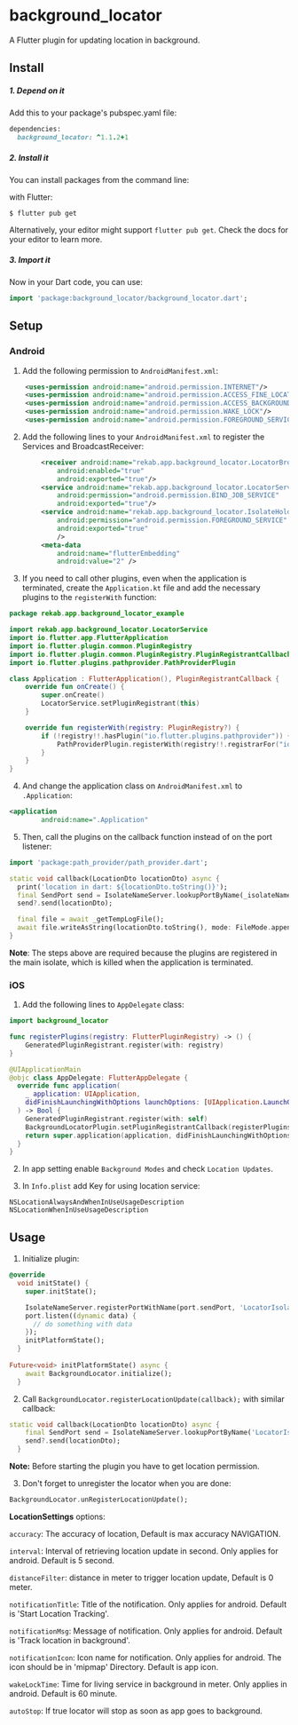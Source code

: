 # background_locator

A Flutter plugin for updating location in background.

## Install
##### 1. Depend on it
Add this to your package's pubspec.yaml file:
```ruby
dependencies:
  background_locator: ^1.1.2+1
  ```

##### 2. Install it
You can install packages from the command line:

with Flutter:
```
$ flutter pub get
```

Alternatively, your editor might support `flutter pub get`. Check the docs for your editor to learn more.

##### 3. Import it
Now in your Dart code, you can use:
```dart
import 'package:background_locator/background_locator.dart';
```

## Setup

### Android

1) Add the following permission to `AndroidManifest.xml`:
```xml
    <uses-permission android:name="android.permission.INTERNET"/>
    <uses-permission android:name="android.permission.ACCESS_FINE_LOCATION"/>
    <uses-permission android:name="android.permission.ACCESS_BACKGROUND_LOCATION" />
    <uses-permission android:name="android.permission.WAKE_LOCK"/>
    <uses-permission android:name="android.permission.FOREGROUND_SERVICE"/>
```


2) Add the following lines to your `AndroidManifest.xml` to register the Services and BroadcastReceiver:
```xml
        <receiver android:name="rekab.app.background_locator.LocatorBroadcastReceiver"
            android:enabled="true"
            android:exported="true"/>
        <service android:name="rekab.app.background_locator.LocatorService"
            android:permission="android.permission.BIND_JOB_SERVICE"
            android:exported="true"/>
        <service android:name="rekab.app.background_locator.IsolateHolderService"
            android:permission="android.permission.FOREGROUND_SERVICE"
            android:exported="true"
            />
        <meta-data
            android:name="flutterEmbedding"
            android:value="2" />
```

3) If you need to call other plugins, even when the application is terminated, create the `Application.kt` file and add the necessary plugins to the `registerWith` function:
```kotlin
package rekab.app.background_locator_example

import rekab.app.background_locator.LocatorService
import io.flutter.app.FlutterApplication
import io.flutter.plugin.common.PluginRegistry
import io.flutter.plugin.common.PluginRegistry.PluginRegistrantCallback
import io.flutter.plugins.pathprovider.PathProviderPlugin

class Application : FlutterApplication(), PluginRegistrantCallback {
    override fun onCreate() {
        super.onCreate()
        LocatorService.setPluginRegistrant(this)
    }

    override fun registerWith(registry: PluginRegistry?) {
        if (!registry!!.hasPlugin("io.flutter.plugins.pathprovider")) {
            PathProviderPlugin.registerWith(registry!!.registrarFor("io.flutter.plugins.pathprovider"))
        }
    }
}
```

4) And change the application class on `AndroidManifest.xml` to `.Application`:
```xml
<application
        android:name=".Application"
```

5) Then, call the plugins on the callback function instead of on the port listener:
```dart
import 'package:path_provider/path_provider.dart';

static void callback(LocationDto locationDto) async {
  print('location in dart: ${locationDto.toString()}');
  final SendPort send = IsolateNameServer.lookupPortByName(_isolateName);
  send?.send(locationDto);

  final file = await _getTempLogFile();
  await file.writeAsString(locationDto.toString(), mode: FileMode.append);
}
```

**Note**: The steps above are required because the plugins are registered in the main isolate, which is killed when the application is terminated.

### iOS

1) Add the following lines to `AppDelegate` class:
```swift
import background_locator

func registerPlugins(registry: FlutterPluginRegistry) -> () {
    GeneratedPluginRegistrant.register(with: registry)
}

@UIApplicationMain
@objc class AppDelegate: FlutterAppDelegate {
  override func application(
    _ application: UIApplication,
    didFinishLaunchingWithOptions launchOptions: [UIApplication.LaunchOptionsKey: Any]?
  ) -> Bool {
    GeneratedPluginRegistrant.register(with: self)
    BackgroundLocatorPlugin.setPluginRegistrantCallback(registerPlugins)
    return super.application(application, didFinishLaunchingWithOptions: launchOptions)
  }
}

```

2) In app setting enable `Background Modes` and check `Location Updates`.

3) In `Info.plist` add Key for using location service:

```
NSLocationAlwaysAndWhenInUseUsageDescription
NSLocationWhenInUseUsageDescription
```

## Usage
1) Initialize plugin:
```dart
@override
  void initState() {
    super.initState();

    IsolateNameServer.registerPortWithName(port.sendPort, 'LocatorIsolate');
    port.listen((dynamic data) {
      // do something with data
    });
    initPlatformState();
  }
  
Future<void> initPlatformState() async {
    await BackgroundLocator.initialize();
  }
```

2) Call `BackgroundLocator.registerLocationUpdate(callback);` with similar callback:
```dart
static void callback(LocationDto locationDto) async {
    final SendPort send = IsolateNameServer.lookupPortByName('LocatorIsolate');
    send?.send(locationDto);
  }
```

**Note:** Before starting the plugin you have to get location permission.

3) Don't forget to unregister the locator when you are done:
```dart
BackgroundLocator.unRegisterLocationUpdate();
```

**LocationSettings** options:

`accuracy`: The accuracy of location, Default is max accuracy NAVIGATION.

`interval`: Interval of retrieving location update in second. Only applies for android. Default is 5 second.

`distanceFilter`: distance in meter to trigger location update, Default is 0 meter.

`notificationTitle`: Title of the notification. Only applies for android. Default is 'Start Location Tracking'.

`notificationMsg`: Message of notification. Only applies for android. Default is 'Track location in background'.

`notificationIcon`: Icon name for notification. Only applies for android. The icon should be in 'mipmap' Directory. Default is app icon.

`wakeLockTime`: Time for living service in background in meter. Only applies in android. Default is 60 minute.

`autoStop`: If true locator will stop as soon as app goes to background.
